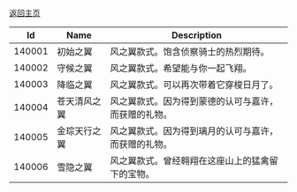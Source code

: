[返回主页](https://github.com/DGP-Studio/Genshin.Perspective)

|Id|Name|Description|
|-|-|-|
|140001|初始之翼|风之翼款式。饱含侦察骑士的热烈期待。|
|140002|守候之翼|风之翼款式。希望能与你一起飞翔。|
|140003|降临之翼|风之翼款式。可以再次带着它穿梭日月了。|
|140004|苍天清风之翼|风之翼款式。因为得到蒙德的认可与嘉许，而获赠的礼物。|
|140005|金琮天行之翼|风之翼款式。因为得到璃月的认可与嘉许，而获赠的礼物。|
|140006|雪隐之翼|风之翼款式。曾经翱翔在这座山上的猛禽留下的宝物。|

